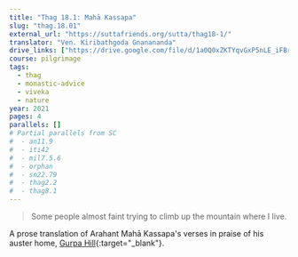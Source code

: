 ```yaml
---
title: "Thag 18.1: Mahā Kassapa"
slug: "thag.18.01"
external_url: "https://suttafriends.org/sutta/thag18-1/"
translator: "Ven. Kiribathgoda Gnanananda"
drive_links: ["https://drive.google.com/file/d/1a0Q0xZKTYqvGxP5nLE_iFBrD3QxjB4SY/view?usp=drivesdk"]
course: pilgrimage
tags:
  - thag
  - monastic-advice
  - viveka
  - nature
year: 2021
pages: 4
parallels: []
# Partial parallels from SC
#  - an11.9
#  - iti42
#  - mil7.5.6
#  - orphan
#  - sn22.79
#  - thag2.2
#  - thag8.1
---
```


> Some people almost faint trying to climb up the mountain where I live.

A prose translation of Arahant Mahā Kassapa's verses in praise of his auster home, [Gurpa Hill](https://en.wikipedia.org/wiki/Gurpa_hill){:target="_blank"}.
